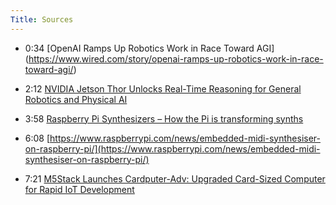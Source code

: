 ```yaml
---
Title: Sources
---
```


- 0:34 [OpenAI Ramps Up Robotics Work in Race Toward AGI]
(https://www.wired.com/story/openai-ramps-up-robotics-work-in-race-toward-agi/)

- 2:12 [NVIDIA Jetson Thor Unlocks Real-Time Reasoning for General Robotics and Physical AI](https://blogs.nvidia.com/blog/jetson-thor-physical-ai-edge/)

- 3:58 [Raspberry Pi Synthesizers – How the Pi is transforming synths](https://www.gearnews.com/raspberry-pi-synthesizers-how-the-pi-is-transforming-synths/)

- 6:08 [https://www.raspberrypi.com/news/embedded-midi-synthesiser-on-raspberry-pi/](https://www.raspberrypi.com/news/embedded-midi-synthesiser-on-raspberry-pi/)

- 7:21 [M5Stack Launches Cardputer-Adv: Upgraded Card-Sized Computer for Rapid IoT Development](https://shop.m5stack.com/blogs/news/m5stack-launches-cardputer-adv-upgraded-card-sized-computer-for-rapid-iot-development)

